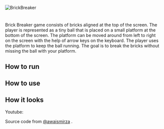  ![BrickBreaker]("\main\BrickBreakerGame\banner.jpg")
#
Brick Breaker game consists of bricks aligned at the top of the screen. The player is represented as a tiny ball that is placed on a small platform at the bottom of the screen. The platform can be moved around from left to right on the screen with the help of arrow keys on the keyboard. The player uses the platform to keep the ball running. The goal is to break the bricks without missing the ball with your platform.

## How to run 

## How to use 

## How it looks 

Youtube:

 Source code from [@awaismirza](https://youtu.be/K9qMm3JbOH0) . 
 
 
